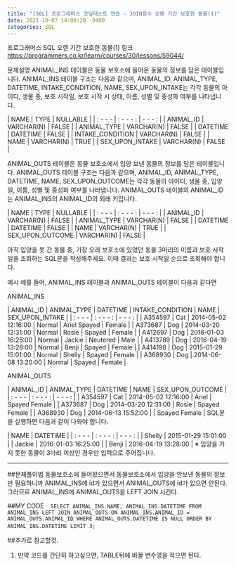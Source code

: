 ```yaml
---
title: "[SQL] 프로그래머스 코딩테스트 연습 - JOIN함수 오랜 기간 보호한 동물(1)"
date: 2021-10-07 14:00:20 -0400
categories: SQL
---
```


프로그래머스 SQL 오랜 기간 보호한 동물(1)
링크 https://programmers.co.kr/learn/courses/30/lessons/59044/

문제설명
ANIMAL_INS 테이블은 동물 보호소에 들어온 동물의 정보를 담은 테이블입니다. ANIMAL_INS 테이블 구조는 다음과 같으며, ANIMAL_ID, ANIMAL_TYPE, DATETIME, INTAKE_CONDITION, NAME, SEX_UPON_INTAKE는 각각 동물의 아이디, 생물 종, 보호 시작일, 보호 시작 시 상태, 이름, 성별 및 중성화 여부를 나타냅니다.

| NAME |	TYPE |	NULLABLE |
| : - - - | : - - - : | - - - : |
| ANIMAL_ID |	VARCHAR(N) |	FALSE |
| ANIMAL_TYPE |	VARCHAR(N) |	FALSE |
| DATETIME |	DATETIME |	FALSE |
| INTAKE_CONDITION |	VARCHAR(N) |	FALSE |
| NAME |	VARCHAR(N) |	TRUE |
| SEX_UPON_INTAKE |	VARCHAR(N) |	FALSE |

ANIMAL_OUTS 테이블은 동물 보호소에서 입양 보낸 동물의 정보를 담은 테이블입니다. ANIMAL_OUTS 테이블 구조는 다음과 같으며, ANIMAL_ID, ANIMAL_TYPE, DATETIME, NAME, SEX_UPON_OUTCOME는 각각 동물의 아이디, 생물 종, 입양일, 이름, 성별 및 중성화 여부를 나타냅니다. ANIMAL_OUTS 테이블의 ANIMAL_ID는 ANIMAL_INS의 ANIMAL_ID의 외래 키입니다.

| NAME |	TYPE | NULLABLE |
| : - - - | : - - - : | - - - : |
| ANIMAL_ID |	VARCHAR(N) |	FALSE |
| ANIMAL_TYPE |	VARCHAR(N) |	FALSE |
| DATETIME |	DATETIME |	FALSE |
| NAME |	VARCHAR(N) |	TRUE |
| SEX_UPON_OUTCOME |	VARCHAR(N) |	FALSE |

아직 입양을 못 간 동물 중, 가장 오래 보호소에 있었던 동물 3마리의 이름과 보호 시작일을 조회하는 SQL문을 작성해주세요. 이때 결과는 보호 시작일 순으로 조회해야 합니다.

예시
예를 들어, ANIMAL_INS 테이블과 ANIMAL_OUTS 테이블이 다음과 같다면

ANIMAL_INS

| ANIMAL_ID |	ANIMAL_TYPE	| DATETIME |	INTAKE_CONDITION |	NAME	| SEX_UPON_INTAKE |
| : - - - | : - - - : | - - - : |
| A354597 |	Cat |	2014-05-02 12:16:00 |	Normal |	Ariel	Spayed | Female |
| A373687 |	Dog |	2014-03-20 12:31:00 |	Normal |	Rosie |	Spayed | Female |
| A412697 |	Dog |	2016-01-03 16:25:00	| Normal |	Jackie |	Neutered | Male |
| A413789 |	Dog |	2016-04-19 13:28:00	| Normal |	Benji	| Spayed | Female |
| A414198 | Dog |	2015-01-29 15:01:00	| Normal |	Shelly | Spayed | Female |
| A368930 |	Dog |	2014-06-08 13:20:00	| Normal	|	Spayed | Female |

ANIMAL_OUTS

| ANIMAL_ID |	ANIMAL_TYPE |	DATETIME |	NAME |	SEX_UPON_OUTCOME |
| : - - - | : - - - : | - - - : |
| A354597	| Cat	| 2014-05-02 12:16:00	| Ariel |	Spayed Female |
| A373687 |	Dog	| 2014-03-20 12:31:00	| Rosie	| Spayed Female |
| A368930 |	Dog |	2014-06-13 15:52:00 |   | Spayed Female |
SQL문을 실행하면 다음과 같이 나와야 합니다.

| NAME |	DATETIME |
| : - - - | : - - - : | - - - : |
| Shelly |	2015-01-29 15:01:00 |
| Jackie |	2016-01-03 16:25:00 |
| Benji |	2016-04-19 13:28:00 |
※ 입양을 가지 못한 동물이 3마리 이상인 경우만 입력으로 주어집니다.

---
##문제풀이법
동물보호소에 들어왔으면서 동물보호소에서 입양을 안보낸 동물의 정보만 필요하니까
ANIMAL_INS에 id가 있으면서 ANIMAL_OUTS에 id가 있으면 안된다.
그러므로 ANIMAL_INS에 ANIMAL_OUTS을 LEFT JOIN 시킨다.

##MY CODE
` ` `
SELECT ANIMAL_INS.NAME, ANIMAL_INS.DATETIME FROM ANIMAL_INS
LEFT JOIN ANIMAL_OUTS ON ANIMAL_INS.ANIMAL_ID = ANIMAL_OUTS.ANIMAL_ID
WHERE ANIMAL_OUTS.DATETIME IS NULL
ORDER BY ANIMAL_INS.DATETIME
LIMIT 3;
` ` `

##추가로 참고할것.
1. 만약 코드를 간단히 하고싶으면, TABLE뒤에 바꿀 변수명을 적으면 된다.
